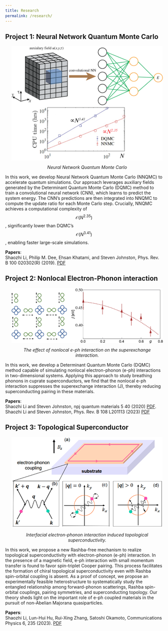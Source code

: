 ```yaml
---
title: Research
permalink: /research/
---
```

## **Project 1: Neural Network Quantum Monte Carlo**
<div style="margin-left: 20px; text-align: center;">
  <img src="../images/NNQMC.png" width="500"/>  
  <p style="font-style: italic; margin-top: 10px;">Neural Network Quantum Monte Carlo</p>
</div>

In this work, we develop Neural Network Quantum Monte Carlo (NNQMC) to accelerate quantum simulations. Our approach leverages auxiliary fields generated by the Determinant Quantum Monte Carlo (DQMC) method to train a convolutional neural network (CNN), which learns to predict the system energy. The CNN’s predictions are then integrated into NNQMC to compute the update ratio for each Monte Carlo step. Crucially, NNQMC achieves a computational complexity of $$\mathcal{O}(N^{2.35})$$, significantly lower than DQMC’s $$\mathcal{O}(N^{3.41})$$, enabling faster large-scale simulations.

**Papers**:  
Shaozhi Li, Philip M. Dee, Ehsan Khatami, and Steven Johnston, Phys. Rev. B 100 020302(R) (2019). [PDF](https://journals.aps.org/prb/pdf/10.1103/PhysRevB.100.020302)


## **Project 2: Nonlocal Electron-Phonon interaction**
<div style="margin-left: 20px; text-align: center;">
  <img src="../images/suppressJ.png" width="500"/>  
  <p style="font-style: italic; margin-top: 10px;">The effect of nonlocal e-ph interaction on the superexchange interaction.</p>
</div>

In this work, we develop a Determinant Quantum Monte Carlo (DQMC) method capable of simulating nonlocal electron-phonon (e-ph) interactions in two-dimensional systems. Applying this approach to study breathing phonons in cuprate superconductors, we find that the nonlocal e-ph interaction suppresses the superexchange interaction (J), thereby reducing superconducting pairing in these materials.

**Papers**:  
Shaozhi Li and Steven Johnston, npj quantum materials 5 40 (2020) [PDF](https://www.nature.com/articles/s41535-020-0243-3).  
Shaozhi Li and Steven Johnston, Phys. Rev. B 108 L201113 (2023) [PDF](https://journals.aps.org/prb/pdf/10.1103/PhysRevB.108.L201113)  
    
## **Project 3: Topological Superconductor**
<div style="margin-left: 20px; text-align: center;">
  <img src="../images/forward.png" width="500"/>  
  <p style="font-style: italic; margin-top: 10px;">Interfacial electron-phonon interaction induced topological superconductivity.</p>
</div>

In this work, we propose a new Rashba-free mechanism to realize topological superconductivity with electron-phonon (e-ph) interaction. In the presence of a magnetic field, e-ph interaction with small momentum transfer is found to favor spin-triplet Cooper pairing. This process facilitates the formation of chiral topological superconductivity even with Rashba spin-orbital coupling is absent. As a proof of concept, we propose an experimentally feasible heterostructure to systematically study the entangled relationship among forward-phonon scatterings, Rashba spin-orbital couplings, pairing symmetries, and superconducting topology. Our theory sheds light on the important role of e-ph coupled materials in the pursuit of non-Abelian Majorana quasiparticles.

**Papers**:  
Shaozhi Li, Lun-Hui Hu, Rui-Xing Zhang, Satoshi Okamoto, Communications Physics 6, 235 (2023). [PDF](https://www.nature.com/articles/s42005-023-01311-z)